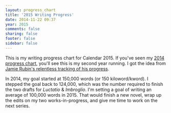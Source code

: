 ```yaml
---
layout: progress_chart
title: '2015 Writing Progress'
date: 2014-11-22 09:37
year: 2015
comments: false
sharing: false
footer: false
sidebar: false
---
```


This is my writing progress chart for Calendar 2015. If you've seen my [2014 progress chart](/logs/2014-progress), you'll see this is my second year running. I got the idea from [Jamie Rubin's relentless tracking of his progress](http://www.jamierubin.net/2014/11/16/how-i-used-rescuetime-to-baseline-my-activity-in-2014-and-set-goals-for-2015/).

In 2014, my goal started at 150,000 words (or 150 kiloword/kword). I stepped the goal back to 124,000, which was the number required to finish the two drafts for *Luctatio* & *Imbroglio*. I'm setting a goal of writing an average of 100,000 words in 2015. That would finish a new novel, wrap up the edits on my two works-in-progress, and give me time to work on the next series. 